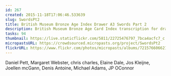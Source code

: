```yaml
---
id: 267
created: 2015-11-18T17:06:46.533639
slug: SwordsPt2
title: British Museum Bronze Age Index Drawer A3 Swords Part 2
description: British Museum Bronze Age Card Index transcription for drawer A3 Swords.
tasks: 94
thumbnail: https://live.staticflickr.com/5811/22725476797_7bca4acfc7_c.jpg
micropastsURL: https://crowdsourced.micropasts.org/project/SwordsPt2
flickrURL: https://www.flickr.com/photos/micropasts/albums/72157660662182919
---
```

Daniel Pett, Margaret Webster, chris charles, Elaine Dale, Jos Kleijne, Joellen mcGann, Denis Antoine, Michael Adams, JP OConnor
